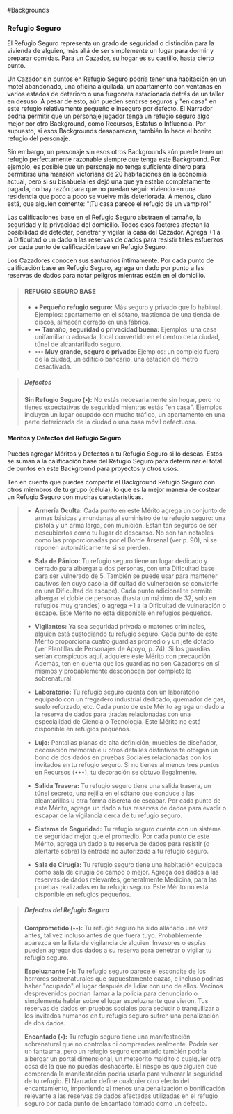 #Backgrounds 

### Refugio Seguro

El Refugio Seguro representa un grado de seguridad o distinción para la vivienda de alguien, más allá de ser simplemente un lugar para dormir y preparar comidas. Para un Cazador, su hogar es su castillo, hasta cierto punto.

Un Cazador sin puntos en Refugio Seguro podría tener una habitación en un motel abandonado, una oficina alquilada, un apartamento con ventanas en varios estados de deterioro o una furgoneta estacionada detrás de un taller en desuso. A pesar de esto, aún pueden sentirse seguros y "en casa" en este refugio relativamente pequeño e inseguro por defecto. El Narrador podría permitir que un personaje jugador tenga un refugio seguro algo mejor por otro Background, como Recursos, Estatus o Influencia. Por supuesto, si esos Backgrounds desaparecen, también lo hace el bonito refugio del personaje.

Sin embargo, un personaje sin esos otros Backgrounds aún puede tener un refugio perfectamente razonable siempre que tenga este Background. Por ejemplo, es posible que un personaje no tenga suficiente dinero para permitirse una mansión victoriana de 20 habitaciones en la economía actual, pero si su bisabuela les dejó una que ya estaba completamente pagada, no hay razón para que no puedan seguir viviendo en una residencia que poco a poco se vuelve más deteriorada. A menos, claro está, que alguien comente: "¡Tu casa parece el refugio de un vampiro!"

Las calificaciones base en el Refugio Seguro abstraen el tamaño, la seguridad y la privacidad del domicilio. Todos esos factores afectan la posibilidad de detectar, penetrar y vigilar la casa del Cazador. Agrega +1 a la Dificultad o un dado a las reservas de dados para resistir tales esfuerzos por cada punto de calificación base en Refugio Seguro.

Los Cazadores conocen sus santuarios íntimamente. Por cada punto de calificación base en Refugio Seguro, agrega un dado por punto a las reservas de dados para notar peligros mientras están en el domicilio.

>#### REFUGIO SEGURO BASE
>- **• Pequeño refugio seguro:** Más seguro y privado que lo habitual. Ejemplos: apartamento en el sótano, trastienda de una tienda de discos, almacén cerrado en una fábrica.
>- **•• Tamaño, seguridad o privacidad buena:** Ejemplos: una casa unifamiliar o adosada, local convertido en el centro de la ciudad, túnel de alcantarillado seguro.
>- **••• Muy grande, seguro o privado:** Ejemplos: un complejo fuera de la ciudad, un edificio bancario, una estación de metro desactivada.


>##### Defectos
>
>**Sin Refugio Seguro (•):** No estás necesariamente sin hogar, pero no tienes expectativas de seguridad mientras estás "en casa". Ejemplos incluyen un lugar ocupado con mucho tráfico, un apartamento en una parte deteriorada de la ciudad o una casa móvil defectuosa.

#### Méritos y Defectos del Refugio Seguro

Puedes agregar Méritos y Defectos a tu Refugio Seguro si lo deseas. Estos se suman a la calificación base del Refugio Seguro para determinar el total de puntos en este Background para proyectos y otros usos.

Ten en cuenta que puedes compartir el Background Refugio Seguro con otros miembros de tu grupo (célula), lo que es la mejor manera de costear un Refugio Seguro con muchas características.

>- **Armería Oculta:** Cada punto en este Mérito agrega un conjunto de armas básicas y mundanas al suministro de tu refugio seguro: una pistola y un arma larga, con munición. Están tan seguros de ser descubiertos como tu lugar de descanso. No son tan notables como las proporcionadas por el Borde Arsenal (ver p. 90), ni se reponen automáticamente si se pierden.
>
>- **Sala de Pánico:** Tu refugio seguro tiene un lugar dedicado y cerrado para albergar a dos personas, con una Dificultad base para ser vulnerado de 5. También se puede usar para mantener cautivos (en cuyo caso la dificultad de vulneración se convierte en una Dificultad de escape). Cada punto adicional te permite albergar el doble de personas (hasta un máximo de 32, solo en refugios muy grandes) o agrega +1 a la Dificultad de vulneración o escape. Este Mérito no está disponible en refugios pequeños.
>
>- **Vigilantes:** Ya sea seguridad privada o matones criminales, alguien está custodiando tu refugio seguro. Cada punto de este Mérito proporciona cuatro guardias promedio y un jefe dotado (ver Plantillas de Personajes de Apoyo, p. 74). Si los guardias serían conspicuos aquí, adquiere este Mérito con precaución. Además, ten en cuenta que los guardias no son Cazadores en sí mismos y probablemente desconocen por completo lo sobrenatural.
>
>- **Laboratorio:** Tu refugio seguro cuenta con un laboratorio equipado con un fregadero industrial dedicado, quemador de gas, suelo reforzado, etc. Cada punto de este Mérito agrega un dado a la reserva de dados para tiradas relacionadas con una especialidad de Ciencia o Tecnología. Este Mérito no está disponible en refugios pequeños.
>
>- **Lujo:** Pantallas planas de alta definición, muebles de diseñador, decoración memorable u otros detalles distintivos te otorgan un bono de dos dados en pruebas Sociales relacionadas con los invitados en tu refugio seguro. Si no tienes al menos tres puntos en Recursos (•••), tu decoración se obtuvo ilegalmente.
>
>- **Salida Trasera:** Tu refugio seguro tiene una salida trasera, un túnel secreto, una rejilla en el sótano que conduce a las alcantarillas u otra forma discreta de escapar. Por cada punto de este Mérito, agrega un dado a tus reservas de dados para evadir o escapar de la vigilancia cerca de tu refugio seguro.
>
>- **Sistema de Seguridad:** Tu refugio seguro cuenta con un sistema de seguridad mejor que el promedio. Por cada punto de este Mérito, agrega un dado a tu reserva de dados para resistir (o alertarte sobre) la entrada no autorizada a tu refugio seguro.
>
>- **Sala de Cirugía:** Tu refugio seguro tiene una habitación equipada como sala de cirugía de campo o mejor. Agrega dos dados a las reservas de dados relevantes, generalmente Medicina, para las pruebas realizadas en tu refugio seguro. Este Mérito no está disponible en refugios pequeños.


>##### Defectos del Refugio Seguro
>
>**Comprometido (••):** Tu refugio seguro ha sido allanado una vez antes, tal vez incluso antes de que fuera tuyo. Probablemente aparezca en la lista de vigilancia de alguien. Invasores o espías pueden agregar dos dados a su reserva para penetrar o vigilar tu refugio seguro.
>
>**Espeluznante (•):** Tu refugio seguro parece el escondite de los horrores sobrenaturales que supuestamente cazas, e incluso podrías haber "ocupado" el lugar después de lidiar con uno de ellos. Vecinos desprevenidos podrían llamar a la policía para denunciarlo o simplemente hablar sobre el lugar espeluznante que vieron. Tus reservas de dados en pruebas sociales para seducir o tranquilizar a los invitados humanos en tu refugio seguro sufren una penalización de dos dados.
>
>**Encantado (•):** Tu refugio seguro tiene una manifestación sobrenatural que no controlas ni comprendes realmente. Podría ser un fantasma, pero un refugio seguro encantado también podría albergar un portal dimensional, un meteorito maldito o cualquier otra cosa de la que no puedas deshacerte. El riesgo es que alguien que comprenda la manifestación podría usarla para vulnerar la seguridad de tu refugio. El Narrador define cualquier otro efecto del encantamiento, imponiendo al menos una penalización o bonificación relevante a las reservas de dados afectadas utilizadas en el refugio seguro por cada punto de Encantado tomado como un defecto.